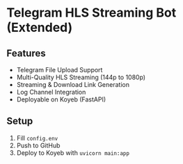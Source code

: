 # Telegram HLS Streaming Bot (Extended)

## Features
- Telegram File Upload Support
- Multi-Quality HLS Streaming (144p to 1080p)
- Streaming & Download Link Generation
- Log Channel Integration
- Deployable on Koyeb (FastAPI)

## Setup
1. Fill `config.env`
2. Push to GitHub
3. Deploy to Koyeb with `uvicorn main:app`
